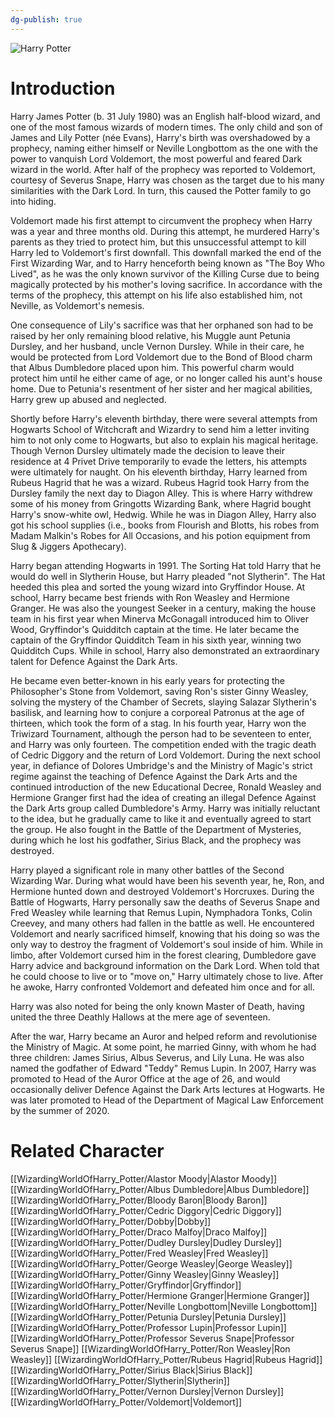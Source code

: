 ```yaml
---
dg-publish: true
---
```

![Harry Potter](http://rxbg5ysja.bkt.gdipper.com/Harry_Potter.png)
# Introduction
Harry James Potter (b. 31 July 1980) was an English half-blood wizard, and one of the most famous wizards of modern times. The only child and son of James and Lily Potter (née Evans), Harry's birth was overshadowed by a prophecy, naming either himself or Neville Longbottom as the one with the power to vanquish Lord Voldemort, the most powerful and feared Dark wizard in the world. After half of the prophecy was reported to Voldemort, courtesy of Severus Snape, Harry was chosen as the target due to his many similarities with the Dark Lord. In turn, this caused the Potter family to go into hiding.  

Voldemort made his first attempt to circumvent the prophecy when Harry was a year and three months old. During this attempt, he murdered Harry's parents as they tried to protect him, but this unsuccessful attempt to kill Harry led to Voldemort's first downfall. This downfall marked the end of the First Wizarding War, and to Harry henceforth being known as "The Boy Who Lived", as he was the only known survivor of the Killing Curse due to being magically protected by his mother's loving sacrifice. In accordance with the terms of the prophecy, this attempt on his life also established him, not Neville, as Voldemort's nemesis.  

One consequence of Lily's sacrifice was that her orphaned son had to be raised by her only remaining blood relative, his Muggle aunt Petunia Dursley, and her husband, uncle Vernon Dursley. While in their care, he would be protected from Lord Voldemort due to the Bond of Blood charm that Albus Dumbledore placed upon him. This powerful charm would protect him until he either came of age, or no longer called his aunt's house home. Due to Petunia's resentment of her sister and her magical abilities, Harry grew up abused and neglected.

Shortly before Harry's eleventh birthday, there were several attempts from Hogwarts School of Witchcraft and Wizardry to send him a letter inviting him to not only come to Hogwarts, but also to explain his magical heritage. Though Vernon Dursley ultimately made the decision to leave their residence at 4 Privet Drive temporarily to evade the letters, his attempts were ultimately for naught. On his eleventh birthday, Harry learned from Rubeus Hagrid that he was a wizard. Rubeus Hagrid took Harry from the Dursley family the next day to Diagon Alley. This is where Harry withdrew some of his money from Gringotts Wizarding Bank, where Hagrid bought Harry's snow-white owl, Hedwig. While he was in Diagon Alley, Harry also got his school supplies (i.e., books from Flourish and Blotts, his robes from Madam Malkin's Robes for All Occasions, and his potion equipment from Slug & Jiggers Apothecary). 

Harry began attending Hogwarts in 1991. The Sorting Hat told Harry that he would do well in Slytherin House, but Harry pleaded "not Slytherin". The Hat heeded this plea and sorted the young wizard into Gryffindor House. At school, Harry became best friends with Ron Weasley and Hermione Granger. He was also the youngest Seeker in a century, making the house team in his first year when Minerva McGonagall introduced him to Oliver Wood, Gryffindor's Quidditch captain at the time. He later became the captain of the Gryffindor Quidditch Team in his sixth year, winning two Quidditch Cups. While in school, Harry also demonstrated an extraordinary talent for Defence Against the Dark Arts.

He became even better-known in his early years for protecting the Philosopher's Stone from Voldemort, saving Ron's sister Ginny Weasley, solving the mystery of the Chamber of Secrets, slaying Salazar Slytherin's basilisk, and learning how to conjure a corporeal Patronus at the age of thirteen, which took the form of a stag. In his fourth year, Harry won the Triwizard Tournament, although the person had to be seventeen to enter, and Harry was only fourteen. The competition ended with the tragic death of Cedric Diggory and the return of Lord Voldemort. During the next school year, in defiance of Dolores Umbridge's and the Ministry of Magic's strict regime against the teaching of Defence Against the Dark Arts and the continued introduction of the new Educational Decree, Ronald Weasley and Hermione Granger first had the idea of creating an illegal Defence Against the Dark Arts group called Dumbledore's Army. Harry was initially reluctant to the idea, but he gradually came to like it and eventually agreed to start the group. He also fought in the Battle of the Department of Mysteries, during which he lost his godfather, Sirius Black, and the prophecy was destroyed.

Harry played a significant role in many other battles of the Second Wizarding War. During what would have been his seventh year, he, Ron, and Hermione hunted down and destroyed Voldemort's Horcruxes. During the Battle of Hogwarts, Harry personally saw the deaths of Severus Snape and Fred Weasley while learning that Remus Lupin, Nymphadora Tonks, Colin Creevey, and many others had fallen in the battle as well. He encountered Voldemort and nearly sacrificed himself, knowing that his doing so was the only way to destroy the fragment of Voldemort's soul inside of him. While in limbo, after Voldemort cursed him in the forest clearing, Dumbledore gave Harry advice and background information on the Dark Lord. When told that he could choose to live or to "move on," Harry ultimately chose to live. After he awoke, Harry confronted Voldemort and defeated him once and for all. 

Harry was also noted for being the only known Master of Death, having united the three Deathly Hallows at the mere age of seventeen.

After the war, Harry became an Auror and helped reform and revolutionise the Ministry of Magic. At some point, he married Ginny, with whom he had three children: James Sirius, Albus Severus, and Lily Luna. He was also named the godfather of Edward "Teddy" Remus Lupin. In 2007, Harry was promoted to Head of the Auror Office at the age of 26, and would occasionally deliver Defence Against the Dark Arts lectures at Hogwarts. He was later promoted to Head of the Department of Magical Law Enforcement by the summer of 2020.

# Related Character
[[WizardingWorldOfHarry_Potter/Alastor Moody\|Alastor Moody]]
[[WizardingWorldOfHarry_Potter/Albus Dumbledore\|Albus Dumbledore]]
[[WizardingWorldOfHarry_Potter/Bloody Baron\|Bloody Baron]]
[[WizardingWorldOfHarry_Potter/Cedric Diggory\|Cedric Diggory]]
[[WizardingWorldOfHarry_Potter/Dobby\|Dobby]]
[[WizardingWorldOfHarry_Potter/Draco Malfoy\|Draco Malfoy]]
[[WizardingWorldOfHarry_Potter/Dudley Dursley\|Dudley Dursley]]
[[WizardingWorldOfHarry_Potter/Fred Weasley\|Fred Weasley]]
[[WizardingWorldOfHarry_Potter/George Weasley\|George Weasley]]
[[WizardingWorldOfHarry_Potter/Ginny Weasley\|Ginny Weasley]]
[[WizardingWorldOfHarry_Potter/Gryffindor\|Gryffindor]]
[[WizardingWorldOfHarry_Potter/Hermione Granger\|Hermione Granger]]
[[WizardingWorldOfHarry_Potter/Neville Longbottom\|Neville Longbottom]]
[[WizardingWorldOfHarry_Potter/Petunia Dursley\|Petunia Dursley]]
[[WizardingWorldOfHarry_Potter/Professor Lupin\|Professor Lupin]]
[[WizardingWorldOfHarry_Potter/Professor Severus Snape\|Professor Severus Snape]]
[[WizardingWorldOfHarry_Potter/Ron Weasley\|Ron Weasley]]
[[WizardingWorldOfHarry_Potter/Rubeus Hagrid\|Rubeus Hagrid]]
[[WizardingWorldOfHarry_Potter/Sirius Black\|Sirius Black]]
[[WizardingWorldOfHarry_Potter/Slytherin\|Slytherin]]
[[WizardingWorldOfHarry_Potter/Vernon Dursley\|Vernon Dursley]]
[[WizardingWorldOfHarry_Potter/Voldemort\|Voldemort]]
